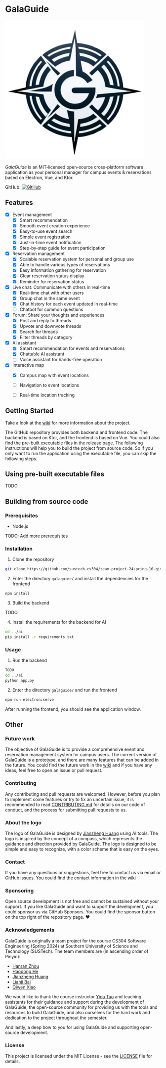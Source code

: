 # GalaGuide

![logo](./galaguide/src/assets/logo.png)

*GalaGuide* is an MIT-licensed open-source cross-platform software application as your personal manager for campus events & reservations based on Electron, Vue, and Ktor.

GitHub: [![GitHub](https://img.shields.io/badge/GitHub-GalaGuide-blue?logo=github)](https://github.com/sustech-cs304/team-project-24spring-23333)

## Features

- [x] Event management
    - [x] Smart recommendation
    - [x] Smooth event creation experience
    - [x] Easy-to-use event search
    - [x] Simple event registration
    - [x] Just-in-time event notification
    - [x] Step-by-step guide for event participation

- [x] Reservation management
    - [x] Scalable reservation system for personal and group use
    - [x] Able to handle various types of reservations
    - [x] Easy information gathering for reservation
    - [x] Clear reservation status display
    - [x] Reminder for reservation status

- [x] Live chat: Communicate with others in real-time
    - [x] Real-time chat with other users
    - [x] Group chat in the same event
    - [x] Chat history for each event updated in real-time
    - [ ] Chatbot for common questions

- [x] Forum: Share your thoughts and experiences
    - [x] Post and reply to threads
    - [x] Upvote and downvote threads
    - [x] Search for threads
    - [x] Filter threads by category

- [x] AI assistant
    - [x] Smart recommendation for events and reservations
    - [x] Chattable AI assistant
    - [ ] Voice assistant for hands-free operation

- [x] Interactive map
    - [x] Campus map with event locations
    - [ ] Navigation to event locations
    - [ ] Real-time location tracking


## Getting Started

Take a look at the [wiki](https://github.com/sustech-cs304/team-project-24spring-10/wiki) for more information about the project.

The GitHub repository provides both backend and frontend code. The backend is based on Ktor, and the frontend is based on Vue. You could also find the pre-built executable files in the release page. The following instructions will help you to build the project from source code. So if you only want to run the application using the executable file, you can skip the following steps.

## Using pre-built executable files

TODO

## Building from source code

### Prerequisites

- Node.js

TODO: Add more prerequisites

### Installation

1. Clone the repository

```bash
git clone https://github.com/sustech-cs304/team-project-24spring-10.git
```

2. Enter the directory `galaguide/` and install the dependencies for the frontend

```bash
npm install
```

3. Build the backend

TODO

4. Install the requirements for the backend for AI

```bash
cd ../ai
pip install -r requirements.txt
```

### Usage

1. Run the backend

```bash
TODO
cd ../ai
python app.py
```

2. Enter the directory `galaguide/` and run the frontend

```bash
npm run electron:serve
```

After running the frontend, you should see the application window.

## Other

### Future work

The objective of GalaGuide is to provide a comprehensive event and reservation management system for campus users. The current version of GalaGuide is a prototype, and there are many features that can be added in the future. You could find the future work in the [wiki](https://github.com/sustech-cs304/team-project-24spring-10/wiki) and if you have any ideas, feel free to open an issue or pull request.

### Contributing

Any contributing and pull requests are welcomed. However, before you plan to implement some features or try to fix an uncertain issue, it is recommended to read [CONTRIBUTING.md](CONTRIBUTING.md) for details on our code of conduct, and the process for submitting pull requests to us.

### About the logo

The logo of GalaGuide is designed by [Jianzheng Huang](https://github.com/Cara-Zinc) using AI tools. The logo is inspired by the concept of a compass, which represents the guidance and direction provided by GalaGuide. The logo is designed to be simple and easy to recognize, with a color scheme that is easy on the eyes.

### Contact

If you have any questions or suggestions, feel free to contact us via email or GitHub issues. You could find the contact information in the [wiki](https://github.com/sustech-cs304/team-project-24spring-10/wiki)

### Sponsoring

Open source development is not free and cannot be sustained without your support. If you like GalaGuide and want to support the development, you could sponsor us via GitHub Sponsors. You could find the sponsor button on the top right of the repository page. ❤️

### Acknowledgements

GalaGuide is originally a team project for the course CS304 Software Engineering (Spring 2024) at Southern University of Science and Technology (SUSTech). The team members are (in ascending order of Pinyin):

- [Hanran Zhou](https://github.com/NoMathExpectation)
- [Haodong He](https://github.com/qwurd231)
- [Jianzheng Huang](https://github.com/Cara-Zinc)
- [Lianji Bai](https://github.com/WinwayCome)
- [Qiwen Xiao](https://github.com/Charley-xiao)

We would like to thank the course instructor [Yida Tao](https://yidatao.github.io/) and teaching assistants for their guidance and support during the development of GalaGuide, the open-source community for providing us with the tools and resources to build GalaGuide, and also ourselves for the hard work and dedication to the project throughout the semester.

And lastly, a deep bow to you for using GalaGuide and supporting open-source development.

### License

This project is licensed under the MIT License - see the [LICENSE](LICENSE) file for details.
